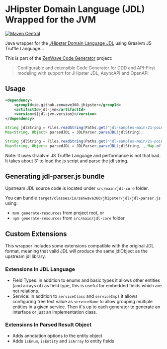 # JHipster Domain Language (JDL) Wrapped for the JVM

[![Maven Central](https://img.shields.io/maven-central/v/io.github.zenwave360.jhipster/jdl-jvm.svg?label=Maven%20Central&logo=apachemaven)](https://search.maven.org/artifact/io.github.zenwave360.jhipster/jdl-jvm)

Java wrapper for the [JHipster Domain Language JDL](https://www.jhipster.tech/jdl/intro) using Graalvm JS Truffle Language...

This is part of the [ZenWave Code Generator](https://github.com/ZenWave360/zenwave-code-generator) project: 

> Configurable and extensible Code Generator for DDD and API-First modeling with support for JHipster JDL, AsyncAPI and OpenAPI

## Usage

```xml
<dependency>
    <groupId>io.github.zenwave360.jhipster</groupId>
    <artifactId>jdl-jvm</artifactId>
    <version>${jdl-jvm.version}</version>
</dependency>
```

```java
String jdlString = Files.readString(Paths.get("jdl-samples-main/21-points.jh"));
Map<String, Object> parsedJDL = JDLParser.parseJDL(jdlString);
```

```java
String jdlString = Files.readString(Paths.get("jdl-samples-main/21-points.jh"));
Map<String, Object> parsedJDL = JDLParser.parseJDL(jdlString, , Map.of("databaseType", "mongodb"));
```

Note: It uses Graalvm JS Truffle Language and performance is not that bad. It takes about 3' to load the js script and parse the jdl string.

## Generating jdl-parser.js bundle

Upstream JDL source code is located under `src/main/jdl-core` folder.

You can bundle `target/classes/io/zenwave360/jhipster/jdl/jdl-parser.js` using:

- `mvn generate-resources` from project root, or
- `npm generate-resources` from `src/main/jdl-core` folder

## Custom Extensions

This wrapper includes some extensions compatible with the original JDL format, meaning that valid JDL will produce the same jdlObject as the upstream jdl library.

### Extensions In JDL Language
- Field Types: in addition to enums and basic types it allows other entities (and arrays of) as field type, this is useful for embedded fields which are not relations.
- Service: in addition to `serviceClass` and `serviceImpl` it allows configuring  free text value as `serviceName` to allow grouping multiple entities in a given service. Then it's up to each generator to generate an interface or just an implementation class.

### Extensions In Parsed Result Object
- Adds annotation options to the entity object
- Adds `isEnum`, `isEntity` and `isArray` to entity fields